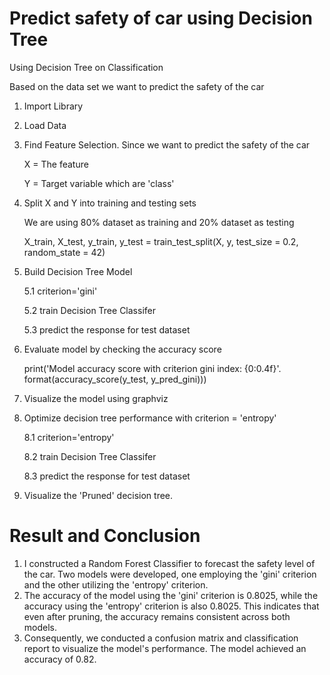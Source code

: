 # Predict safety of car using Decision Tree
Using Decision Tree on Classification

Based on the data set we want to predict the safety of the car
1. Import Library
   
2. Load Data
   
3. Find Feature Selection. Since we want to predict the safety of the car
   
   X = The feature 

   Y = Target variable which are 'class'
   
5. Split X and Y into training and testing sets
   
   We are using 80% dataset as training and 20% dataset as testing
   
   X_train, X_test, y_train, y_test = train_test_split(X, y, test_size = 0.2, random_state = 42)

7. Build Decision Tree Model

   5.1 criterion='gini'
   
   5.2 train Decision Tree Classifer
   
   5.3 predict the response for test dataset

9. Evaluate model by checking the accuracy score

   print('Model accuracy score with criterion gini index: {0:0.4f}'. format(accuracy_score(y_test, y_pred_gini)))

7. Visualize the model using graphviz

8. Optimize decision tree performance with criterion = 'entropy'

   8.1 criterion='entropy'
   
   8.2 train Decision Tree Classifer
   
   8.3 predict the response for test dataset

10. Visualize the 'Pruned' decision tree.

# Result and Conclusion

1.   I constructed a Random Forest Classifier to forecast the safety level of the car. Two models were developed, one employing the 'gini' criterion and the other utilizing the 'entropy' criterion.
2.   The accuracy of the model using the 'gini' criterion is 0.8025, while the accuracy using the 'entropy' criterion is also 0.8025. This indicates that even after pruning, the accuracy remains consistent across both models.
3.   Consequently, we conducted a confusion matrix and classification report to visualize the model's performance. The model achieved an accuracy of 0.82.
